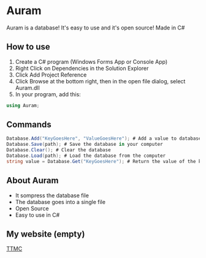 # Auram

Auram is a database! It's easy to use and it's open source! Made in C#

## How to use

1. Create a C# program (Windows Forms App or Console App)
2. Right Click on Dependencies in the Solution Explorer
3. Click Add Project Reference
4. Click Browse at the bottom right, then in the open file dialog, select Auram.dll
5. In your program, add this:

```cs
using Auram;
```

## Commands

```cs
Database.Add("KeyGoesHere", "ValueGoesHere"); # Add a value to database
Database.Save(path); # Save the database in your computer
Database.Clear(); # Clear the database
Database.Load(path); # Load the database from the computer
string value = Database.Get("KeyGoesHere"); # Return the value of the key given
```

## About Auram
- It sompress the database file
- The database goes into a single file
- Open Source
- Easy to use in C#

## My website (empty)
[TTMC](https://ttmc.site/)